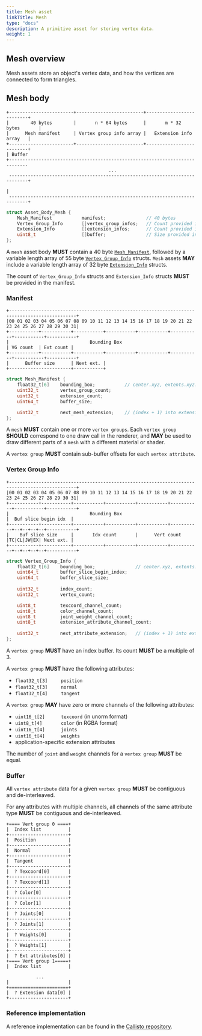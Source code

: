 ```yaml
---
title: Mesh asset
linkTitle: Mesh
type: "docs"
description: A primitive asset for storing vertex data.
weight: 1
---
```


## Mesh overview

Mesh assets store an object's vertex data, and how the vertices are connected to form triangles.

## Mesh body
```
+------------------------+-------------------------+--------------------------+
|        40 bytes        |       n * 64 bytes      |       m * 32 bytes       |
|      Mesh manifest     | Vertex group info array |   Extension info array   |
+------------------------+-------------------------+--------------------------+
| Buffer
+-----------------------------------------------------------------------------
                                      ...
 -----------------------------------------------------------------------------+
                                                                              |
 -----------------------------------------------------------------------------+
```

```c
struct Asset_Body_Mesh {
    Mesh_Manifest           manifest;               // 40 bytes
    Vertex_Group_Info       []vertex_group_infos;   // Count provided in manifest. 55 bytes each.
    Extension_Info          []extension_infos;      // Count provided in manifest. 32 bytes each.
    uint8_t                 []buffer;               // Size provided in manifest.
};
```

A `mesh` asset body **MUST** contain a 40 byte [`Mesh_Manifest`](#manifest), followed by a variable length 
array of 55 byte [`Vertex_Group_Info`](#vertex-group-info) structs. `Mesh` assets **MAY** include a variable 
length array of 32 byte [`Extension_Info`](../../extensions) structs.

The count of `Vertex_Group_Info` structs and `Extension_Info` structs **MUST** be provided in the manifest.

### Manifest
```
+-----------------------------------------------------------------------------------------------+
|00 01 02 03 04 05 06 07 08 09 10 11 12 13 14 15 16 17 18 19 20 21 22 23 24 25 26 27 28 29 30 31|
+-----------+-----------+-----------+-----------+-----------+-----------+-----------+-----------+
|                              Bounding Box                             | VG count  | Ext count |
+-----------+-----------+-----------+-----------+-----------+-----------+-----------+-----------+
|      Buffer size      | Next ext. |
+-----------------------+-----------+
```

```c
struct Mesh_Manifest {
    float32_t[6]    bounding_box;           // center.xyz, extents.xyz. Extents are half of box dimensions.
    uint32_t        vertex_group_count;
    uint32_t        extension_count;
    uint64_t        buffer_size;

    uint32_t        next_mesh_extension;    // (index + 1) into extension info array. Zero indicates no extensions.
};
```

A `mesh` **MUST** contain one or more `vertex groups`. 
Each `vertex group` **SHOULD** correspond to one draw call in the renderer, and **MAY** be used to draw different parts of a `mesh` with a different material or shader.

A `vertex group` **MUST** contain sub-buffer offsets for each `vertex attribute`.

### Vertex Group Info

```
+-----------------------------------------------------------------------------------------------+
|00 01 02 03 04 05 06 07 08 09 10 11 12 13 14 15 16 17 18 19 20 21 22 23 24 25 26 27 28 29 30 31|
+-----------+-----------+-----------+-----------+-----------+-----------+-----------+-----------+
|                              Bounding Box                             |  Buf slice begin idx  |
+-----------+-----------+-----------+-----------+-----------+-----------+--+--+--+--+-----------+
|    Buf slice size     |       Idx count       |      Vert count       |TC|CL|JW|EX| Next ext. |
+-----------+-----------+-----------+-----------+-----------+-----------+--+--+--+--+-----------+
```

```c
struct Vertex_Group_Info {
    float32_t[6]    bounding_box;               // center.xyz, extents.xyz. Extents are half of box dimensions.
    uint64_t        buffer_slice_begin_index;
    uint64_t        buffer_slice_size;
    
    uint32_t        index_count;
    uint32_t        vertex_count;

    uint8_t         texcoord_channel_count;
    uint8_t         color_channel_count;
    uint8_t         joint_weight_channel_count;
    uint8_t         extension_attribute_channel_count;
    
    uint32_t        next_attribute_extension;   // (index + 1) into extension_info array. Zero indicates no extensions.
};
```

A `vertex group` **MUST** have an index buffer. Its count **MUST** be a multiple of 3.


A `vertex group` **MUST** have the following attributes:
- `float32_t[3]     position`
- `float32_t[3]     normal`
- `float32_t[4]     tangent`

A `vertex group` **MAY** have zero or more channels of the following attributes:
- `uint16_t[2]      texcoord` (in unorm format)
- `uint8_t[4]       color`    (in RGBA format)
- `uint16_t[4]      joints`
- `uint16_t[4]      weights`
- application-specific extension attributes

The number of `joint` and `weight` channels for a `vertex group` **MUST** be equal.

### Buffer

All `vertex attribute` data for a given `vertex group` **MUST** be contiguous and de-interleaved.

For any attributes with multiple channels, all channels of the same attribute type **MUST** be contiguous and de-interleaved.

```
+==== Vert group 0 ====+
|  Index list          |
+----------------------+
|  Position            |
+----------------------+
|  Normal              |
+----------------------+
|  Tangent             |
+----------------------+
|  ? Texcoord[0]       |
+----------------------+
|  ? Texcoord[1]       |
+----------------------+
|  ? Color[0]          |
+----------------------+
|  ? Color[1]          |
+----------------------+
|  ? Joints[0]         |
+----------------------+
|  ? Joints[1]         |
+----------------------+
|  ? Weights[0]        |
+----------------------+
|  ? Weights[1]        |
+----------------------+
|  ? Ext attributes[0] |
+==== Vert group 1=====+
|  Index list          |

           ...         
|                      |
+======================+
|  ? Extension data[0] |
+----------------------+
```

### Reference implementation

A reference implementation can be found in the [Callisto repository](https://github.com/Bazzagibbs/callisto/blob/master/asset/mesh.odin).

